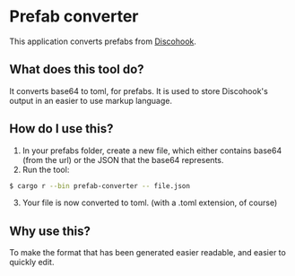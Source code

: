 # Prefab converter

This application converts prefabs from [Discohook](https://discohook.org).

## What does this tool do?
It converts base64 to toml, for prefabs.
It is used to store Discohook's output in an easier to use markup language.

## How do I use this?
1. In your prefabs folder, create a new file, which either contains base64 (from
  the url) or the JSON that the base64 represents.
2. Run the tool:
```bash
$ cargo r --bin prefab-converter -- file.json
```
3. Your file is now converted to toml. (with a .toml extension, of course)

## Why use this?
To make the format that has been generated easier readable, and easier to
quickly edit.
